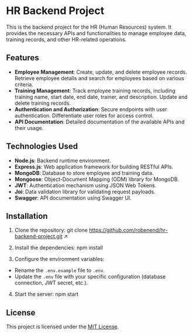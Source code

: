 # HR Backend Project

This is the backend project for the HR (Human Resources) system. It provides the necessary APIs and functionalities to manage employee data, training records, and other HR-related operations.

## Features

- **Employee Management**: Create, update, and delete employee records. Retrieve employee details and search for employees based on various criteria.
- **Training Management**: Track employee training records, including training name, start date, end date, trainer, and description. Update and delete training records.
- **Authentication and Authorization**: Secure endpoints with user authentication. Differentiate user roles for access control.
- **API Documentation**: Detailed documentation of the available APIs and their usage.

## Technologies Used

- **Node.js**: Backend runtime environment.
- **Express.js**: Web application framework for building RESTful APIs.
- **MongoDB**: Database to store employee and training data.
- **Mongoose**: Object-Document Mapping (ODM) library for MongoDB.
- **JWT**: Authentication mechanism using JSON Web Tokens.
- **Joi**: Data validation library for validating request payloads.
- **Swagger**: API documentation using Swagger UI.

## Installation

1. Clone the repository:
git clone https://github.com/robenend/hr-backend-project.git ↗

2. Install the dependencies:
npm install

3. Configure the environment variables:
- Rename the `.env.example` file to `.env`.
- Update the `.env` file with your specific configuration (database connection, JWT secret, etc.).

4. Start the server:
npm start


## License

This project is licensed under the [MIT License](--/).
```


